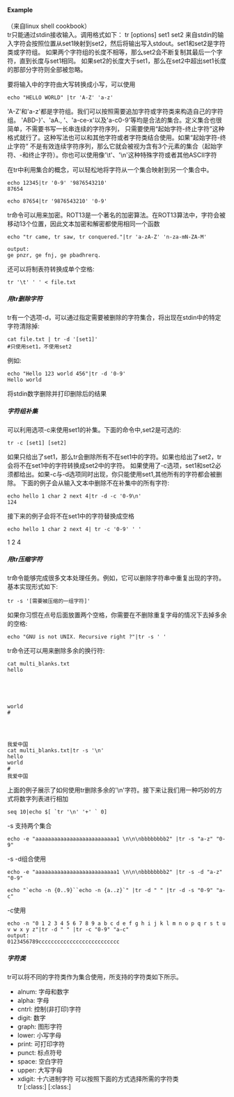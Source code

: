 #### Example
（来自linux shell cookbook）  
tr只能通过stdin接收输入。调用格式如下：
tr [options] set1 set2
来自stdin的输入字符会按照位置从set1映射到set2，然后将输出写入stdout。set1和set2是字符类或字符组。
如果两个字符组的长度不相等，那么set2会不断复制其最后一个字符，直到长度与set1相同。
如果set2的长度大于set1，那么在set2中超出set1长度的那部分字符则全部被忽略。

要将输入中的字符由大写转换成小写，可以使用
```shell
echo "HELLO WORLD" |tr 'A-Z' 'a-z'
```
'A-Z'和'a-z'都是字符组。我们可以按照需要追加字符或字符类来构造自己的字符组。
'ABD-}'、'aA., '、'a-ce-x'以及'a-c0-9'等均是合法的集合。定义集合也很简单，不需要书写一长串连续的字符序列，
只需要使用“起始字符-终止字符”这种格式就行了。这种写法也可以和其他字符或者字符类结合使用。如果“起始字符-终止字符”
不是有效连续字符序列，那么它就会被视为含有3个元素的集合（起始字符、-和终止字符）。你也可以使用像'\t'、'\n'这种特殊字符或者其他ASCII字符

在tr中利用集合的概念，可以轻松地将字符从一个集合映射到另一个集合中。
```shell
echo 12345|tr '0-9' '9876543210'
87654
```
```shell
echo 87654|tr '9876543210' '0-9'
```
tr命令可以用来加密。ROT13是一个著名的加密算法。在ROT13算法中，字符会被移动13个位置，因此文本加密和解密都使用相同一个函数
```shell
echo "tr came, tr saw, tr conquered."|tr 'a-zA-Z' 'n-za-mN-ZA-M'

output:
ge pnzr, ge fnj, ge pbadhrerq.
```
还可以将制表符转换成单个空格:
```shell
tr '\t' ' ' < file.txt
```
##### 用tr删除字符
tr有一个选项-d，可以通过指定需要被删除的字符集合，将出现在stdin中的特定字符清除掉:
```shell
cat file.txt | tr -d '[set1]'
#只使用set1，不使用set2
```
例如:
```shell
echo "Hello 123 world 456"|tr -d '0-9'
Hello world
```
将stdin数字删除并打印删除后的结果
##### 字符组补集
可以利用选项-c来使用set1的补集。下面的命令中,set2是可选的:
```shell
tr -c [set1] [set2]
```
如果只给出了set1，那么tr会删除所有不在set1中的字符。如果也给出了set2，tr会将不在set1中的字符转换成set2中的字符。
如果使用了-c选项，set1和set2必须都给出。如果-c与-d选项同时出现，你只能使用set1,其他所有的字符都会被删除。
下面的例子会从输入文本中删除不在补集中的所有字符:
```shell
echo hello 1 char 2 next 4|tr -d -c '0-9\n'
124
```
接下来的例子会将不在set1中的字符替换成空格
```shell
echo hello 1 char 2 next 4| tr -c '0-9' ' '
```
1 2 4
##### 用tr压缩字符
tr命令能够完成很多文本处理任务。例如，它可以删除字符串中重复出现的字符。基本实现形式如下:
```shell
tr -s '[需要被压缩的一组字符]'
```
如果你习惯在点号后面放置两个空格，你需要在不删除重复字母的情况下去掉多余的空格:
```
echo "GNU is not UNIX. Recursive right ?"|tr -s ' '
```
tr命令还可以用来删除多余的换行符:
```
cat multi_blanks.txt 
hello 





world
#




我爱中国
cat multi_blanks.txt|tr -s '\n'
hello 
world
#
我爱中国
```
上面的例子展示了如何使用tr删除多余的'\n'字符。接下来让我们用一种巧妙的方式将数字列表进行相加
```
seq 10|echo $[ `tr '\n' '+' ` 0]
```

-s 支持两个集合
```
echo -e "aaaaaaaaaaaaaaaaaaaaaaaaaa1 \n\n\nbbbbbbbb2" |tr -s "a-z" "0-9"
```

-s -d组合使用
```
echo -e "aaaaaaaaaaaaaaaaaaaaaaaaaa1 \n\n\nbbbbbbbb2" |tr -s -d "a-z" "0-9"
```
```
echo "`echo -n {0..9}``echo -n {a..z}`" |tr -d " " |tr -d -s "0-9" "a-c"
```

-c使用
```
echo -n "0 1 2 3 4 5 6 7 8 9 a b c d e f g h i j k l m n o p q r s t u v w x y z"|tr -d " " |tr -c "0-9" "a-c"
output:
0123456789cccccccccccccccccccccccccc
```
##### 字符类
tr可以将不同的字符类作为集合使用，所支持的字符类如下所示。
* alnum: 字母和数字
* alpha: 字母
* cntrl: 控制(非打印)字符
* digit: 数字
* graph: 图形字符
* lower: 小写字母
* print: 可打印字符
* punct: 标点符号
* space: 空白字符
* upper: 大写字母
* xdigit: 十六进制字符
可以按照下面的方式选择所需的字符类    
tr [:class:] [:class:]
